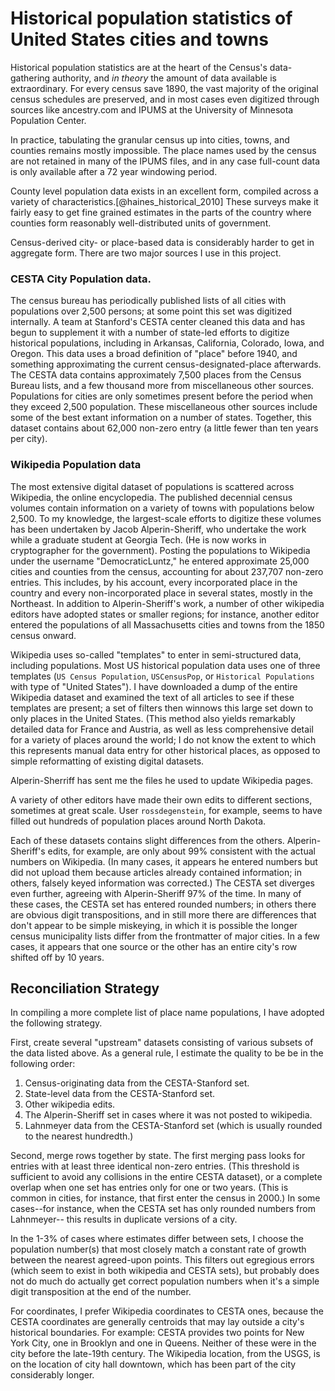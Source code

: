 # Historical population statistics of United States cities and towns

Historical population statistics are at the heart of the Census's
data-gathering authority, and *in theory* the amount of data available
is extraordinary. For every census save 1890, the vast majority of the
original census schedules are preserved, and in most cases even
digitized through sources like ancestry.com and IPUMS at the
University of Minnesota Population Center.

In practice, tabulating the granular census up into cities, towns, and
counties remains mostly impossible. The place names used by the census
are not retained in many of the IPUMS files, and in any case
full-count data is only available after a 72 year windowing period.

County level population data exists in an excellent form, compiled
across a variety of characteristics.[@haines_historical_2010] These
surveys make it fairly easy to get fine grained estimates in the parts
of the country where counties form reasonably well-distributed units
of government.

Census-derived city- or place-based data is considerably harder to get
in aggregate form. There are two major sources I use in this project.

### CESTA City Population data.

The census bureau has periodically
  published lists of all cities with populations over 2,500 persons;
  at some point this set was digitized internally. A team at
  Stanford's CESTA center cleaned this data and has begun to
  supplement it with a number of state-led efforts to digitize
  historical populations, including in Arkansas, California, Colorado,
  Iowa, and Oregon. This data uses a broad definition of "place"
  before 1940, and something approximating the current
  census-designated-place afterwards. The CESTA data contains
  approximately 7,500 places from the Census Bureau lists, and a few
  thousand more from miscellaneous other sources. Populations for
  cities are only sometimes present before the period when they exceed
  2,500 population.  These miscellaneous other sources include some of
  the best extant information on a number of states. Together, this
  dataset contains about 62,000 non-zero entry (a little fewer than
  ten years per city).

### Wikipedia Population data

The most extensive digital dataset of
  populations is scattered across Wikipedia, the online
  encyclopedia. The published decennial census volumes contain
  information on a variety of towns with populations below 2,500. To
  my knowledge, the largest-scale efforts to digitize these volumes
  has been undertaken by Jacob Alperin-Sheriff, who undertake the work
  while a graduate student at Georgia Tech. (He is now works in
  cryptographer for the government). Posting the populations to
  Wikipedia under the username "DemocraticLuntz," he entered
  approximate 25,000 cities and counties from the census, accounting
  for about 237,707 non-zero entries. This includes, by his account,
  every incorporated place in the country and every non-incorporated
  place in several states, mostly in the Northeast. In addition to
  Alperin-Sheriff's work, a number of other wikipedia editors have
  adopted states or smaller regions; for instance, another editor
  entered the populations of all Massachusetts cities and towns from
  the 1850 census onward.

  Wikipedia uses so-called "templates" to enter in semi-structured
  data, including populations. Most US historical population data uses
  one of three templates (`US Census Population`, `USCensusPop`, or
  `Historical Populations` with type of "United States"). I have
  downloaded a dump of the entire Wikipedia dataset and examined the
  text of all articles to see if these templates are present; a set of
  filters then winnows this large set down to only places in the
  United States. (This method also yields remarkably detailed data for
  France and Austria, as well as less comprehensive detail for a
  variety of places around the world; I do not know the extent to
  which this represents manual data entry for other historical places,
  as opposed to simple reformatting of existing digital datasets.

  Alperin-Sherriff has sent me the files he used to update Wikipedia
  pages.
  
  A variety of other editors have made their own edits to different
  sections, sometimes at great scale. User `rossdegenstein`, for
  example, seems to have filled out hundreds of population places
  around North Dakota.

Each of these datasets contains slight differences from the others.
  Alperin-Sheriff's edits, for example, are only about 99% consistent
  with the actual numbers on Wikipedia. (In many cases, it appears he
  entered numbers but did not upload them because articles already
  contained information; in others, falsely keyed information was
  corrected.)  The CESTA set diverges even further, agreeing with
  Alperin-Sheriff 97% of the time. In many of these cases, the CESTA
  set has entered rounded numbers; in others there are obvious digit
  transpositions, and in still more there are differences that don't
  appear to be simple miskeying, in which it is possible the longer
  census municipality lists differ from the frontmatter of major
  cities. In a few cases, it appears that one source or the other has
  an entire city's row shifted off by 10 years.
  
## Reconciliation Strategy

In compiling a more complete list of place name populations, I have
adopted the following strategy.

First, create several "upstream" datasets consisting of various subsets of
the data listed above. As a general rule, I estimate the quality to be be
in the following order:

1. Census-originating data from the CESTA-Stanford set.
2. State-level data from the CESTA-Stanford set.
3. Other wikipedia edits.
4. The Alperin-Sheriff set in cases where it was not posted to
   wikipedia.
5. Lahnmeyer data from the CESTA-Stanford set (which is usually rounded to the nearest hundredth.)

Second, merge rows together by state. The first merging pass looks for
entries with at least three identical non-zero entries. (This
threshold is sufficient to avoid any collisions in the entire CESTA
dataset), or a complete overlap when one set has entries only for one
or two years. (This is common in cities, for instance, that first
enter the census in 2000.) In some cases--for instance, when the CESTA
set has only rounded numbers from Lahnmeyer-- this results in
duplicate versions of a city.

In the 1-3% of cases where estimates differ between sets, I choose the
population number(s) that most closely match a constant rate of growth
between the nearest agreed-upon points.  This filters out egregious
errors (which seem to exist in both wikipedia and CESTA sets), but
probably does not do much do actually get correct population numbers
when it's a simple digit transposition at the end of the number.

For coordinates, I prefer Wikipedia coordinates to CESTA ones, because
the CESTA coordinates are generally centroids that may lay outside a
city's historical boundaries. For example: CESTA provides two points
for New York City, one in Brooklyn and one in Queens. Neither of these
were in the city before the late-19th century. The Wikipedia location,
from the USGS, is on the location of city hall downtown, which has
been part of the city considerably longer.
